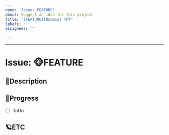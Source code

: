 ```yaml
---
name: 'Issue: FEATURE'
about: Suggest an idea for this project
title: "[FEATURE][Doamin] 제목"
labels: ''
assignees: ''

---
```


---

# Issue: 🐵FEATURE

## 🎈Description
<!-- 설명을 작성하시오. -->

## 🎹Progress
- [ ] ToDo

## 🪐ETC
<!-- 비고 -->

